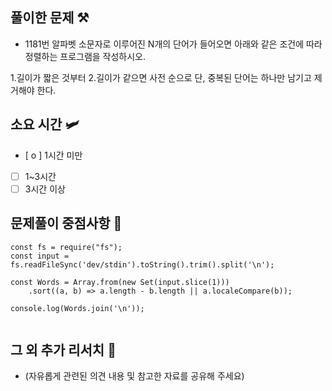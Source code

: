 ## 풀이한 문제 ⚒️
- 1181번
  알파벳 소문자로 이루어진 N개의 단어가 들어오면 아래와 같은 조건에 따라 정렬하는 프로그램을 작성하시오.

1.길이가 짧은 것부터
2.길이가 같으면 사전 순으로
단, 중복된 단어는 하나만 남기고 제거해야 한다.
## 소요 시간 🛩️
- [ o ] 1시간 미만
- [ ] 1~3시간
- [ ] 3시간 이상

## 문제풀이 중점사항 🤔
```
const fs = require("fs");
const input = fs.readFileSync('dev/stdin').toString().trim().split('\n');

const Words = Array.from(new Set(input.slice(1)))
    .sort((a, b) => a.length - b.length || a.localeCompare(b));

console.log(Words.join('\n'));


```

## 그 외 추가 리서치 🚀
- (자유롭게 관련된 의견 내용 및 참고한 자료를 공유해 주세요)

